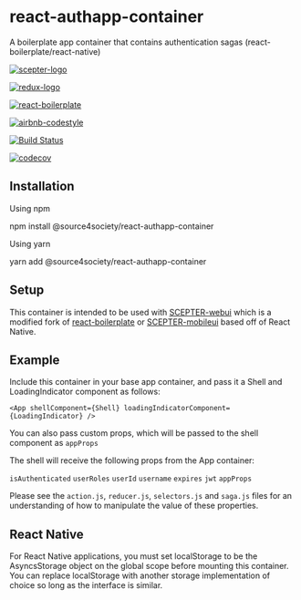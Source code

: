 # react-authapp-container
A boilerplate app container that contains authentication sagas (react-boilerplate/react-native)

[![scepter-logo](http://res.cloudinary.com/source-4-society/image/upload/v1519221119/scepter_hzpcqt.png)](https://github.com/source4societyorg/SCEPTER-core)

[![redux-logo](https://raw.githubusercontent.com/reactjs/redux/master/logo/logo-title-dark.png)](https://github.com/reactjs/redux)

[![react-boilerplate](https://github.com/react-boilerplate/brand/blob/master/assets/logo.png)](https://gihub.com/react-boilerplate)

[![airbnb-codestyle](https://camo.githubusercontent.com/1c5c800fbdabc79cfaca8c90dd47022a5b5c7486/68747470733a2f2f696d672e736869656c64732e696f2f62616467652f636f64652532307374796c652d616972626e622d627269676874677265656e2e7376673f7374796c653d666c61742d737175617265)](https://github.com/airbnb/javascript)

[![Build Status](https://travis-ci.org/source4societyorg/react-authapp-container.svg?branch=master)](https://travis-ci.org/source4societyorg/react-authapp-container)

[![codecov](https://codecov.io/gh/source4societyorg/react-authapp-container/branch/master/graph/badge.svg)](https://codecov.io/gh/source4societyorg/react-authapp-container)

## Installation

Using npm

  npm install @source4society/react-authapp-container

Using yarn

  yarn add @source4society/react-authapp-container

## Setup

  This container is intended to be used with [SCEPTER-webui](https://github.com/SCEPTER-webui) which is a modified fork of [react-boilerplate](https://github.com/react-boilerplate) or [SCEPTER-mobileui](https://github.com/SCEPTER-mobileui) based off of React Native.

## Example

Include this container in your base app container, and pass it a Shell and LoadingIndicator component as follows:

    <App shellComponent={Shell} loadingIndicatorComponent={LoadingIndicator} />

You can also pass custom props, which will be passed to the shell component as `appProps`

The shell will receive the following props from the App container:

  `isAuthenticated`
  `userRoles`
  `userId`
  `username`
  `expires`
  `jwt`
  `appProps`

Please see the `action.js`, `reducer.js`, `selectors.js` and `saga.js` files for an understanding of how to manipulate the value of these properties.

## React Native
For React Native applications, you must set localStorage to be the AsyncsStorage object on the global scope before mounting this container. You can replace localStorage with another storage implementation of choice so long as the interface is similar.